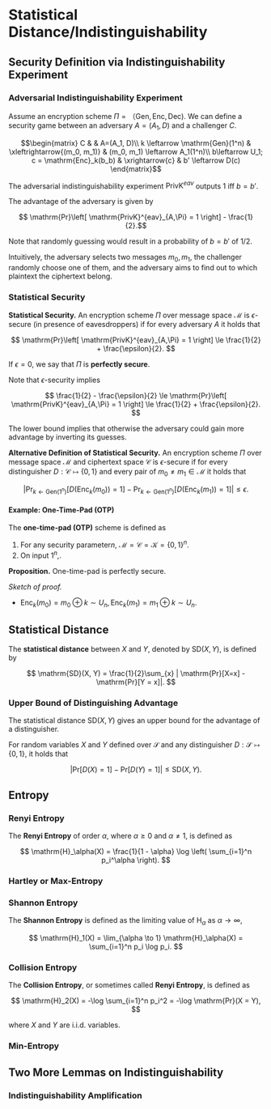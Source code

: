 # Statistical Distance/Indistinguishability

## Security Definition via Indistinguishability Experiment

### Adversarial Indistinguishability Experiment

Assume an encryption scheme $\Pi = （\mathrm{Gen}, \mathrm{Enc}, \mathrm{Dec})$. We can define a security game between an adversary $A = (A_1, D)$ and a challenger $C$.

$$\begin{matrix}
    C & & A=(A_1, D)\\
    k \leftarrow \mathrm{Gen}(1^n) & \xleftrightarrow{(m_0, m_1)} & (m_0, m_1) \leftarrow A_1(1^n)\\
    b\leftarrow U_1; c = \mathrm{Enc}_k(b_b) & \xrightarrow{c} & b' \leftarrow D(c)
\end{matrix}$$

The adversarial indistinguishability experiment $\mathrm{PrivK}^{eav}$ outputs $1$ iff $b = b'$.

The advantage of the adversary is given by

$$ \mathrm{Pr}\left[ \mathrm{PrivK}^{eav}_{A,\Pi} = 1 \right]  - \frac{1}{2}.$$

Note that randomly guessing would result in a probability of $b = b'$ of $1/2$.

Intuitively, the adversary selects two messages $m_0,m_1$, the challenger randomly choose one of them, and the adversary aims to find out to which plaintext the ciphertext belong.

### Statistical Security

**Statistical Security.** An encryption scheme $\Pi$ over message space $\mathcal{M}$ is $\epsilon$-secure (in presence of eavesdroppers) if for every adversary $A$ it holds that

$$ \mathrm{Pr}\left[ \mathrm{PrivK}^{eav}_{A,\Pi} = 1 \right] \le \frac{1}{2} + \frac{\epsilon}{2}. $$

If $\epsilon = 0$, we say that $\Pi$ is **perfectly secure**.

Note that $\epsilon$-security implies

$$ \frac{1}{2} - \frac{\epsilon}{2} \le \mathrm{Pr}\left[ \mathrm{PrivK}^{eav}_{A,\Pi} = 1 \right] \le \frac{1}{2} + \frac{\epsilon}{2}. $$

The lower bound implies that otherwise the adversary could gain more advantage by inverting its guesses.

**Alternative Definition of Statistical Security.** An encryption scheme $\Pi$ over message space $\mathcal{M}$ and ciphertext space $\mathcal{C}$ is $\epsilon$-secure if for every distinguisher $D: \mathcal{C} \mapsto \{0, 1\}$ and every pair of $m_0 \neq m_1 \in \mathcal{M}$ it holds that

$$ \left| \mathrm{Pr}_{k \leftarrow \mathrm{Gen}(1^n)} \left[ D(\mathrm{Enc}_k(m_0)) = 1 \right] - \mathrm{Pr}_{k \leftarrow \mathrm{Gen}(1^n)} \left[ D(\mathrm{Enc}_k(m_1)) = 1 \right] \right| \le \epsilon.$$

#### Example: One-Time-Pad (OTP)

The **one-time-pad (OTP)** scheme is defined as

1. For any security parameter$n$, $\mathcal{M} = \mathcal{C} = \mathcal{K} = \{0, 1\}^n$.
2. On input $1^n$,.

**Proposition.** One-time-pad is perfectly secure.

*Sketch of proof.*

- $\mathrm{Enc}_k(m_0) = m_0 \oplus k \sim U_n, \mathrm{Enc}_k(m_1) = m_1 \oplus k \sim U_n$.

## Statistical Distance

The **statistical distance** between $X$ and $Y$, denoted by $\mathrm{SD}(X,Y)$, is defined by

$$ \mathrm{SD}(X, Y) = \frac{1}{2}\sum_{x} | \mathrm{Pr}[X=x] - \mathrm{Pr}[Y = x]|. $$

### Upper Bound of Distinguishing Advantage

The statistical distance $\mathrm{SD}(X,Y)$ gives an upper bound for the advantage of a distinguisher.

For random variables $X$ and $Y$ defined over $\mathcal{S}$ and any distinguisher $D: \mathcal{S} \mapsto \{0, 1\}$, it holds that

$$ | \mathrm{Pr}[D(X) = 1] - \mathrm{Pr}[D(Y) = 1] | \le \mathrm{SD}(X, Y). $$

## Entropy

### Renyi Entropy

The **Renyi Entropy** of order $\alpha$, where $\alpha \ge 0$ and $\alpha \neq 1$, is defined as

$$ \mathrm{H}_\alpha(X) = \frac{1}{1 - \alpha} \log \left( \sum_{i=1}^n p_i^\alpha \right). $$

### Hartley or Max-Entropy

### Shannon Entropy

The **Shannon Entropy** is defined as the limiting value of $\mathrm{H}_\alpha$ as $\alpha \to \infty$,

$$ \mathrm{H}_1(X) = \lim_{\alpha \to 1} \mathrm{H}_\alpha(X) = \sum_{i=1}^n p_i \log p_i. $$

### Collision Entropy

The **Collision Entropy**, or sometimes called **Renyi Entropy**, is defined as

$$ \mathrm{H}_2(X) = -\log \sum_{i=1}^n p_i^2 = -\log \mathrm{Pr}(X = Y), $$

where $X$ and $Y$ are i.i.d. variables.

### Min-Entropy

## Two More Lemmas on Indistinguishability

### Indistinguishability Amplification
